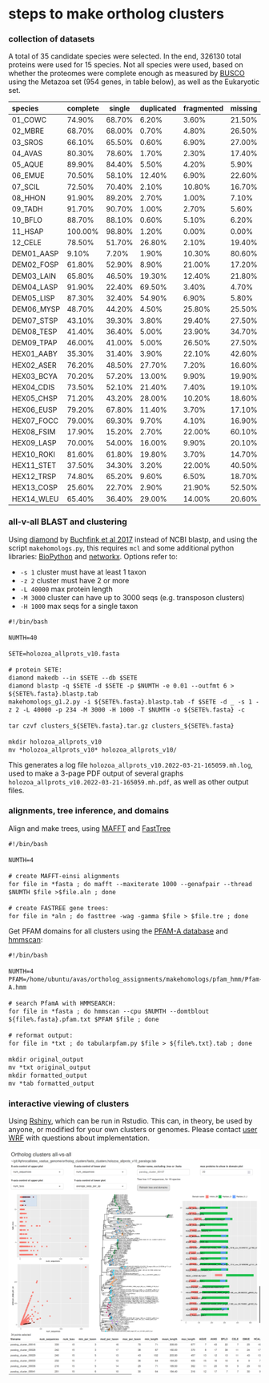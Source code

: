 # steps to make ortholog clusters #

### collection of datasets ###
A total of 35 candidate species were selected. In the end, 326130 total proteins were used for 15 species. Not all species were used, based on whether the proteomes were complete enough as measured by [BUSCO](https://busco.ezlab.org/) using the Metazoa set (954 genes, in table below), as well as the Eukaryotic set.

| species | complete | single | duplicated | fragmented | missing |
| :--- | --- | --- | --- | --- | --- |
| 01_COWC | 74.90% | 68.70% | 6.20% | 3.60% | 21.50% |
| 02_MBRE | 68.70% | 68.00% | 0.70% | 4.80% | 26.50% |
| 03_SROS | 66.10% | 65.50% | 0.60% | 6.90% | 27.00% |
| 04_AVAS | 80.30% | 78.60% | 1.70% | 2.30% | 17.40% |
| 05_AQUE | 89.90% | 84.40% | 5.50% | 4.20% | 5.90% |
| 06_EMUE | 70.50% | 58.10% | 12.40% | 6.90% | 22.60% |
| 07_SCIL | 72.50% | 70.40% | 2.10% | 10.80% | 16.70% |
| 08_HHON | 91.90% | 89.20% | 2.70% | 1.00% | 7.10% |
| 09_TADH | 91.70% | 90.70% | 1.00% | 2.70% | 5.60% |
| 10_BFLO | 88.70% | 88.10% | 0.60% | 5.10% | 6.20% |
| 11_HSAP | 100.00% | 98.80% | 1.20% | 0.00% | 0.00% |
| 12_CELE | 78.50% | 51.70% | 26.80% | 2.10% | 19.40% |
| DEM01_AASP | 9.10% | 7.20% | 1.90% | 10.30% | 80.60% |
| DEM02_FOSP | 61.80% | 52.90% | 8.90% | 21.00% | 17.20% |
| DEM03_LAIN | 65.80% | 46.50% | 19.30% | 12.40% | 21.80% |
| DEM04_LASP | 91.90% | 22.40% | 69.50% | 3.40% | 4.70% |
| DEM05_LISP | 87.30% | 32.40% | 54.90% | 6.90% | 5.80% |
| DEM06_MYSP | 48.70% | 44.20% | 4.50% | 25.80% | 25.50% |
| DEM07_STSP | 43.10% | 39.30% | 3.80% | 29.40% | 27.50% |
| DEM08_TESP | 41.40% | 36.40% | 5.00% | 23.90% | 34.70% |
| DEM09_TPAP | 46.00% | 41.00% | 5.00% | 26.50% | 27.50% |
| HEX01_AABY | 35.30% | 31.40% | 3.90% | 22.10% | 42.60% |
| HEX02_ASER | 76.20% | 48.50% | 27.70% | 7.20% | 16.60% |
| HEX03_BCYA | 70.20% | 57.20% | 13.00% | 9.90% | 19.90% |
| HEX04_CDIS | 73.50% | 52.10% | 21.40% | 7.40% | 19.10% |
| HEX05_CHSP | 71.20% | 43.20% | 28.00% | 10.20% | 18.60% |
| HEX06_EUSP | 79.20% | 67.80% | 11.40% | 3.70% | 17.10% |
| HEX07_FOCC | 79.00% | 69.30% | 9.70% | 4.10% | 16.90% |
| HEX08_FSIM | 17.90% | 15.20% | 2.70% | 22.00% | 60.10% |
| HEX09_LASP | 70.00% | 54.00% | 16.00% | 9.90% | 20.10% |
| HEX10_ROKI | 81.60% | 61.80% | 19.80% | 3.70% | 14.70% |
| HEX11_STET | 37.50% | 34.30% | 3.20% | 22.00% | 40.50% |
| HEX12_TRSP | 74.80% | 65.20% | 9.60% | 6.50% | 18.70% |
| HEX13_COSP | 25.60% | 22.70% | 2.90% | 21.90% | 52.50% |
| HEX14_WLEU | 65.40% | 36.40% | 29.00% | 14.00% | 20.60% |

### all-v-all BLAST and clustering ###
Using [diamond](https://github.com/bbuchfink/diamond) by [Buchfink et al 2017](https://www.nature.com/articles/nmeth.3176) instead of NCBI blastp, and using the script `makehomologs.py`, this requires `mcl` and some additional python libraries: [BioPython](https://biopython.org/) and [networkx](https://networkx.org/). Options refer to: 

* `-s 1` cluster must have at least 1 taxon
* `-z 2` cluster must have 2 or more
* `-L 40000` max protein length
* `-M 3000` cluster can have up to 3000 seqs (e.g. transposon clusters)
* `-H 1000` max seqs for a single taxon

```
#!/bin/bash

NUMTH=40

SETE=holozoa_allprots_v10.fasta

# protein SETE:
diamond makedb --in $SETE --db $SETE
diamond blastp -q $SETE -d $SETE -p $NUMTH -e 0.01 --outfmt 6 > ${SETE%.fasta}.blastp.tab
makehomologs_g1.2.py -i ${SETE%.fasta}.blastp.tab -f $SETE -d _ -s 1 -z 2 -L 40000 -p 234 -M 3000 -H 1000 -T $NUMTH -o ${SETE%.fasta} -c 

tar czvf clusters_${SETE%.fasta}.tar.gz clusters_${SETE%.fasta}

mkdir holozoa_allprots_v10
mv *holozoa_allprots_v10* holozoa_allprots_v10/
```

This generates a log file `holozoa_allprots_v10.2022-03-21-165059.mh.log`, used to make a 3-page PDF output of several graphs `holozoa_allprots_v10.2022-03-21-165059.mh.pdf`, as well as other output files.

### alignments, tree inference, and domains ###
Align and make trees, using [MAFFT](https://mafft.cbrc.jp/alignment/server/) and [FastTree](www.microbesonline.org/fasttree/)

```
#!/bin/bash

NUMTH=4

# create MAFFT-einsi alignments
for file in *fasta ; do mafft --maxiterate 1000 --genafpair --thread $NUMTH $file >$file.aln ; done

# create FASTREE gene trees:
for file in *aln ; do fasttree -wag -gamma $file > $file.tre ; done
```

Get PFAM domains for all clusters using the [PFAM-A database](https://www.ebi.ac.uk/interpro/download/Pfam/) and [hmmscan](https://github.com/EddyRivasLab/hmmer):

```
#!/bin/bash

NUMTH=4
PFAM=/home/ubuntu/avas/ortholog_assignments/makehomologs/pfam_hmm/Pfam-A.hmm

# search PfamA with HMMSEARCH:
for file in *fasta ; do hmmscan --cpu $NUMTH --domtblout ${file%.fasta}.pfam.txt $PFAM $file ; done

# reformat output:
for file in *txt ; do tabularpfam.py $file > ${file%.txt}.tab ; done

mkdir original_output
mv *txt original_output
mkdir formatted_output
mv *tab formatted_output
```

### interactive viewing of clusters ###
Using [Rshiny](https://shiny.rstudio.com/), which can be run in Rstudio. This can, in theory, be used by anyone, or modified for your own clusters or genomes. Please contact [user WRF](https://github.com/wrf) with questions about implementation.

![ortholog_cluster_browser_app_screenshot_01.png](https://github.com/PalMuc/Aphrocallistes_vastus_genome/blob/main/ortholog_clusters/ortholog_cluster_browser_app_screenshot_01.png)


